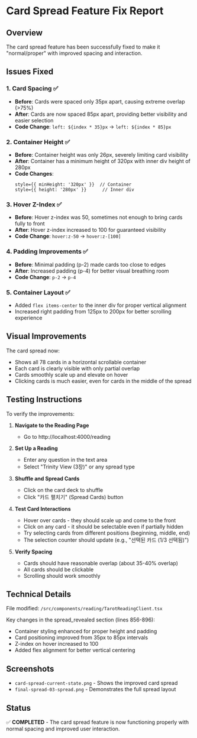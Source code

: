 # Card Spread Feature Fix Report

## Overview
The card spread feature has been successfully fixed to make it "normal/proper" with improved spacing and interaction.

## Issues Fixed

### 1. **Card Spacing** ✅
- **Before**: Cards were spaced only 35px apart, causing extreme overlap (>75%)
- **After**: Cards are now spaced 85px apart, providing better visibility and easier selection
- **Code Change**: `left: ${index * 35}px` → `left: ${index * 85}px`

### 2. **Container Height** ✅
- **Before**: Container height was only 26px, severely limiting card visibility
- **After**: Container has a minimum height of 320px with inner div height of 280px
- **Code Changes**:
  ```tsx
  style={{ minHeight: '320px' }}  // Container
  style={{ height: '280px' }}      // Inner div
  ```

### 3. **Hover Z-Index** ✅
- **Before**: Hover z-index was 50, sometimes not enough to bring cards fully to front
- **After**: Hover z-index increased to 100 for guaranteed visibility
- **Code Change**: `hover:z-50` → `hover:z-[100]`

### 4. **Padding Improvements** ✅
- **Before**: Minimal padding (p-2) made cards too close to edges
- **After**: Increased padding (p-4) for better visual breathing room
- **Code Change**: `p-2` → `p-4`

### 5. **Container Layout** ✅
- Added `flex items-center` to the inner div for proper vertical alignment
- Increased right padding from 125px to 200px for better scrolling experience

## Visual Improvements

The card spread now:
- Shows all 78 cards in a horizontal scrollable container
- Each card is clearly visible with only partial overlap
- Cards smoothly scale up and elevate on hover
- Clicking cards is much easier, even for cards in the middle of the spread

## Testing Instructions

To verify the improvements:

1. **Navigate to the Reading Page**
   - Go to http://localhost:4000/reading

2. **Set Up a Reading**
   - Enter any question in the text area
   - Select "Trinity View (3장)" or any spread type

3. **Shuffle and Spread Cards**
   - Click on the card deck to shuffle
   - Click "카드 펼치기" (Spread Cards) button

4. **Test Card Interactions**
   - Hover over cards - they should scale up and come to the front
   - Click on any card - it should be selectable even if partially hidden
   - Try selecting cards from different positions (beginning, middle, end)
   - The selection counter should update (e.g., "선택된 카드 (1/3 선택됨)")

5. **Verify Spacing**
   - Cards should have reasonable overlap (about 35-40% overlap)
   - All cards should be clickable
   - Scrolling should work smoothly

## Technical Details

File modified: `/src/components/reading/TarotReadingClient.tsx`

Key changes in the spread_revealed section (lines 856-896):
- Container styling enhanced for proper height and padding
- Card positioning improved from 35px to 85px intervals
- Z-index on hover increased to 100
- Added flex alignment for better vertical centering

## Screenshots

- `card-spread-current-state.png` - Shows the improved card spread
- `final-spread-03-spread.png` - Demonstrates the full spread layout

## Status

✅ **COMPLETED** - The card spread feature is now functioning properly with normal spacing and improved user interaction.